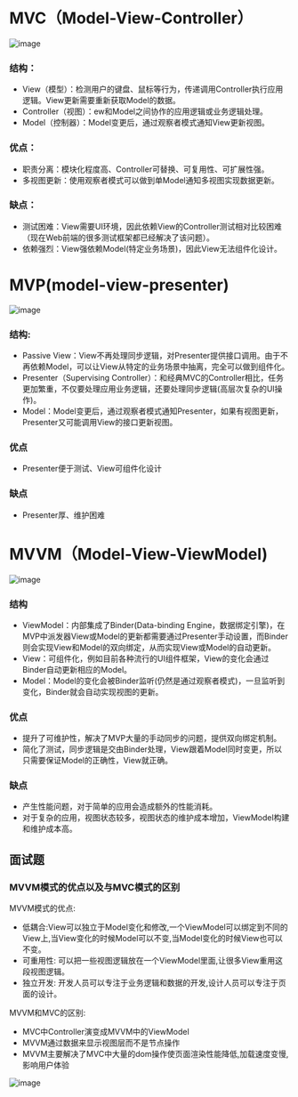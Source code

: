 # MVC（Model-View-Controller）
![image](https://user-gold-cdn.xitu.io/2019/5/13/16aae4f327f8e68c?imageView2/0/w/1280/h/960/format/webp/ignore-error/1)

### 结构：
- View（模型）：检测用户的键盘、鼠标等行为，传递调用Controller执行应用逻辑。View更新需要重新获取Model的数据。
- Controller（视图）：ew和Model之间协作的应用逻辑或业务逻辑处理。
- Model（控制器）：Model变更后，通过观察者模式通知View更新视图。

### 优点：

- 职责分离：模块化程度高、Controller可替换、可复用性、可扩展性强。
- 多视图更新：使用观察者模式可以做到单Model通知多视图实现数据更新。

### 缺点：

- 测试困难：View需要UI环境，因此依赖View的Controller测试相对比较困难（现在Web前端的很多测试框架都已经解决了该问题）。
- 依赖强烈：View强依赖Model(特定业务场景)，因此View无法组件化设计。

# MVP(model-view-presenter)

![image](https://user-gold-cdn.xitu.io/2019/5/13/16aae4f32c5e6933?imageView2/0/w/1280/h/960/format/webp/ignore-error/1)

### 结构:
- Passive View：View不再处理同步逻辑，对Presenter提供接口调用。由于不再依赖Model，可以让View从特定的业务场景中抽离，完全可以做到组件化。
- Presenter（Supervising Controller）：和经典MVC的Controller相比，任务更加繁重，不仅要处理应用业务逻辑，还要处理同步逻辑(高层次复杂的UI操作)。
- Model：Model变更后，通过观察者模式通知Presenter，如果有视图更新，Presenter又可能调用View的接口更新视图。

### 优点

- Presenter便于测试、View可组件化设计

### 缺点

- Presenter厚、维护困难

# MVVM（Model-View-ViewModel)
![image](https://user-gold-cdn.xitu.io/2019/5/13/16aae4f32c4c587a?imageView2/0/w/1280/h/960/format/webp/ignore-error/1)

### 结构
- ViewModel：内部集成了Binder(Data-binding Engine，数据绑定引擎)，在MVP中派发器View或Model的更新都需要通过Presenter手动设置，而Binder则会实现View和Model的双向绑定，从而实现View或Model的自动更新。
- View：可组件化，例如目前各种流行的UI组件框架，View的变化会通过Binder自动更新相应的Model。
- Model：Model的变化会被Binder监听(仍然是通过观察者模式)，一旦监听到变化，Binder就会自动实现视图的更新。

### 优点
- 提升了可维护性，解决了MVP大量的手动同步的问题，提供双向绑定机制。
- 简化了测试，同步逻辑是交由Binder处理，View跟着Model同时变更，所以只需要保证Model的正确性，View就正确。

### 缺点
- 产生性能问题，对于简单的应用会造成额外的性能消耗。
- 对于复杂的应用，视图状态较多，视图状态的维护成本增加，ViewModel构建和维护成本高。

## 面试题
### MVVM模式的优点以及与MVC模式的区别
MVVM模式的优点:
- 低耦合:View可以独立于Model变化和修改,一个ViewModel可以绑定到不同的View上,当View变化的时候Model可以不变,当Model变化的时候View也可以不变。
- 可重用性: 可以把一些视图逻辑放在一个ViewModel里面,让很多View重用这段视图逻辑。
- 独立开发: 开发人员可以专注于业务逻辑和数据的开发,设计人员可以专注于页面的设计。

MVVM和MVC的区别:
- MVC中Controller演变成MVVM中的ViewModel
- MVVM通过数据来显示视图层而不是节点操作
- MVVM主要解决了MVC中大量的dom操作使页面渲染性能降低,加载速度变慢,影响用户体验

![image](https://user-gold-cdn.xitu.io/2019/6/9/16b3b5946e265f2d?imageView2/0/w/1280/h/960/format/webp/ignore-error/1)